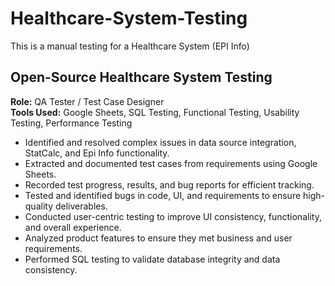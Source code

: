 # Healthcare-System-Testing
This is a manual testing for a Healthcare System (EPI Info)
## Open-Source Healthcare System Testing 

**Role:** QA Tester / Test Case Designer  
**Tools Used:** Google Sheets, SQL Testing, Functional Testing, Usability Testing, Performance Testing

- Identified and resolved complex issues in data source integration, StatCalc, and Epi Info functionality.
- Extracted and documented test cases from requirements using Google Sheets.
- Recorded test progress, results, and bug reports for efficient tracking.
- Tested and identified bugs in code, UI, and requirements to ensure high-quality deliverables.
- Conducted user-centric testing to improve UI consistency, functionality, and overall experience.
- Analyzed product features to ensure they met business and user requirements.
- Performed SQL testing to validate database integrity and data consistency.


